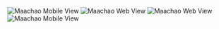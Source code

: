 ![Maachao Mobile View](https://github.com/user-attachments/assets/c140dd52-aa2e-48b8-a891-6222ff59ec1c)
![Maachao Web View](https://github.com/user-attachments/assets/1dea2230-2597-4b13-a6cd-421f613819ed)
![Maachao Web View](https://github.com/user-attachments/assets/7fb6d169-a8c5-43be-976a-1cad8de00ebe)
![Maachao Mobile View](https://github.com/user-attachments/assets/7e9e5ee7-f5bb-4dd3-b298-31586e56c470)
